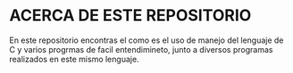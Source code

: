 # ACERCA DE ESTE REPOSITORIO

En este repositorio encontras el como es el uso de manejo del lenguaje de C y varios progrmas de facil entendimineto, junto a diversos programas realizados en este mismo lenguaje.